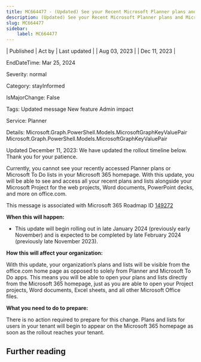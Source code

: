 ```yaml
---
title: MC664477 - (Updated) See your Recent Microsoft Planner plans and Microsoft To Do Lists on Microsoft 365 Homepage
description: (Updated) See your Recent Microsoft Planner plans and Microsoft To Do Lists on Microsoft 365 Homepage
slug: MC664477
sidebar:
    label: MC664477
---
```


| Published | Act by | Last updated |
| Aug 03, 2023 |  | Dec 11, 2023 |

EndDateTime: Mar 25, 2024

Severity: normal

Category: stayInformed

IsMajorChange: False

Tags: Updated message New feature Admin impact

Service: Planner

Details: Microsoft.Graph.PowerShell.Models.MicrosoftGraphKeyValuePair Microsoft.Graph.PowerShell.Models.MicrosoftGraphKeyValuePair

<p style="">Updated December 11, 2023: We have updated the rollout timeline below. Thank you for your patience.</p><p style="">Currently, you cannot see your recently accessed Planner plans or Microsoft To Do lists in your Microsoft 365 homepage. With this update, you will be able to see and access all your recent plans and lists alongside your Microsoft Project for the web projects, Word documents, PowerPoint decks, and more on office.com.&nbsp;</p>
<p>This message is associated with Microsoft 365 Roadmap ID <a href="https://www.microsoft.com/microsoft-365/roadmap?filters=&amp;searchterms=149272" target="_blank">149272</a></p>
<p><b>When this will happen:</b></p>

<ul><li>This update will begin rolling out in late January 2024 (previously early November) and is expected to be completed by late February 2024 (previously late November 2023).</li></ul><p><b>How this will affect your organization:</b></p>

<p>With this update, your organization’s plans and lists will be visible from the office.com home page as opposed to solely from Planner and Microsoft To Do apps. This means you will be able to open your plans and lists directly from the Microsoft 365 homepage, just as you are able to open your Project projects, Word documents, Excel sheets, and all other Microsoft Office files.&nbsp;</p>
<p><b>What you need to do to prepare:</b></p>
<p>There is no action required to prepare for this change.  Plans and lists for users in your tenant will begin to appear on the Microsoft 365 homepage as soon as the rollout reaches your tenant.&nbsp;</p>

## Further reading

